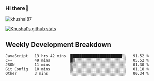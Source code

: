 ### Hi there👋

<p align="left"> <img src="https://komarev.com/ghpvc/?username=khushal87&label=Profile Views&color=green&style=plastic" alt="khushal87" /> </p>

[![Khushal's github stats](https://github-readme-stats.vercel.app/api?username=khushal87&count_private=true&show_icons=true)](https://github.com/khushal87)
<!--
**khushal87/khushal87** is a ✨ _special_ ✨ repository because its `README.md` (this file) appears on your GitHub profile.

Here are some ideas to get you started:

- 🔭 I’m currently working on ...
- 🌱 I’m currently learning ...
- 👯 I’m looking to collaborate on ...
- 🤔 I’m looking for help with ...
- 💬 Ask me about ...
- 📫 How to reach me: ...
- 😄 Pronouns: ...
- ⚡ Fun fact: ...
-->

## Weekly Development Breakdown
<!--START_SECTION:waka-->
```text
JavaScript   13 hrs 42 mins  ███████████████████████░░   91.52 % 
C++          49 mins         █▒░░░░░░░░░░░░░░░░░░░░░░░   05.52 % 
JSON         11 mins         ▒░░░░░░░░░░░░░░░░░░░░░░░░   01.30 % 
Git Config   10 mins         ▒░░░░░░░░░░░░░░░░░░░░░░░░   01.18 % 
Other        3 mins          ░░░░░░░░░░░░░░░░░░░░░░░░░   00.34 % 
```
<!--END_SECTION:waka-->
